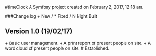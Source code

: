#timeClock
A Symfony project created on February 2, 2017, 12:18 am.


###Change log
\+ New / * Fixed / N Night Built

Version 1.0 (19/02/17)
-----------
\+ Basic user management.
\+ A print report of present people on site.
\+ A word cloud of present people on site.
\# Established.